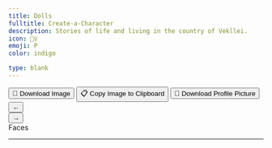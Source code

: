 ```yaml
---
title: Dolls
fulltitle: Create-a-Character
description: Stories of life and living in the country of Vekllei.
icon: 🧍‍♀️
emoji: P
color: indigo

type: blank
---
```


<div class="dolls">
	<div class="canvas-wrapper">
		<div class="dolls-left-side">
			<div class="dolls-canvas">
				<div class="dolls-canvas-inner"></div>
			</div>
			<button class="article-button download-link" onclick="downloadDollImage()" download="Vekllei character.png"><span class="smallicon" style="font-size: 14px;">📂</span> <span class="text">Download Image</span></button>
			<button class="article-button copy-link hidden is-clipboard-button" onclick="downloadDollImage(true)" download="Vekllei character.png"><span class="smallicon" style="font-size: 14px;">📋</span> <span class="text">Copy Image to Clipboard</span></button>
			<button class="article-button download-pfp" onclick="downloadDollFace(event)" download="Vekllei character.png"><span class="smallicon" style="font-size: 14px;">🙂</span> <span class="text">Download Profile Picture</span></button>
		</div>
	</div>
	<div class="dolls-editor">
		<nav class="dolls-nav">
			<button class="nav-previous nav-nav-button" onclick="previousNav()">←</button>
			<div class="nav-inner"></div>
			<button class="nav-next nav-nav-button" onclick="nextNav()">→</button>
		</nav>
		<span class="current-page">Faces</span>
		<hr />
		<div class="color-options">
			<div class="color-circle reset-circle" onclick="setColor(null)"></div>
		</div>
		<div class="doll-options"></div>
	</div>
</div>

<div class="dolls-templates">
	<template class="dolls-nav-item-template">
		<button class="dolls-nav-item">
			<span class="icon">←</span>
			<span class="text">My nav</span>
		</button>
	</template>
</div>

<script src="/js/dolls.js"></script>